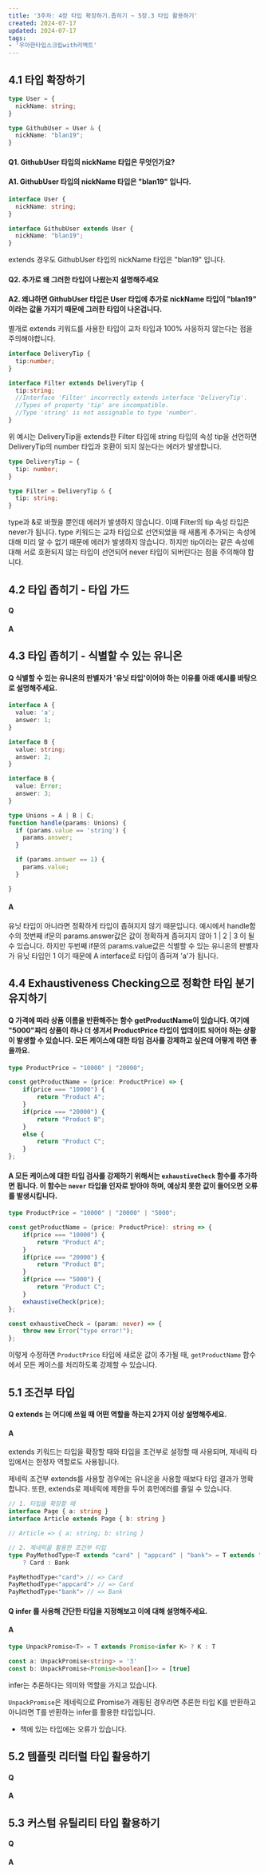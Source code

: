 ```yaml
---
title: '3주차: 4장 타입 확장하기.좁히기 ~ 5장.3 타입 활용하기'
created: 2024-07-17
updated: 2024-07-17
tags:
- '우아한타입스크립with리액트'
---
```


## 4.1 타입 확장하기

```ts
type User = {
  nickName: string;
}

type GithubUser = User & {
  nickName: "blan19";
}
```
#### Q1. GithubUser 타입의 nickName 타입은 무엇인가요?

#### A1. GithubUser 타입의 nickName 타입은 "blan19" 입니다.
```ts
interface User {
  nickName: string;
}

interface GithubUser extends User {
  nickName: "blan19";
}
```
extends 경우도 GithubUser 타입의 nickName 타입은 "blan19" 입니다.

#### Q2. 추가로 왜 그러한 타입이 나왔는지 설명해주세요

#### A2. 왜냐하면 GithubUser 타입은 User 타입에 추가로 nickName 타입이 "blan19" 이라는 값을 가지기 때문에 그러한 타입이 나온겁니다.
별개로 extends 키워드를 사용한 타입이 교차 타입과 100% 사응하지 않는다는 점을 주의해야합니다.
```ts
interface DeliveryTip {
  tip:number;
}

interface Filter extends DeliveryTip {
  tip:string;
  //Interface 'Filter' incorrectly extends interface 'DeliveryTip'.
  //Types of property 'tip' are incompatible.
  //Type 'string' is not assignable to type 'number'.
}
```
위 예시는 DeliveryTip을 extends한 Filter 타입에 string 타입의 속성 tip을 선언하면 DeliveryTip의 number 타입과 호환이 되지 않는다는 에러가 발생합니다.
```ts
type DeliveryTip = {
  tip: number;
}

type Filter = DeliveryTip & {
  tip: string;
}
```
type과 &로 바꿨을 뿐인데 에러가 발생하지 않습니다. 이때 Filter의 tip 속성 타입은 never가 됩니다. type 키워드는 교차 타입으로 선언되었을 때 새롭게 추가되는 속성에 대해 미리 알 수 없기 때문에 에러가 발생하지 않습니다. 하지만 tip이라는 같은 속성에 대해 서로 호환되지 않는 타입이 선언되어 never 타입이 되버린다는 점을 주의해야 합니다.

## 4.2 타입 좁히기 - 타입 가드

#### Q

#### A

## 4.3 타입 좁히기 - 식별할 수 있는 유니온

#### Q 식별할 수 있는 유니온의 판별자가 '유닛 타입'이어야 하는 이유를 아래 예시를 바탕으로 설명해주세요.
```ts
interface A {
  value: 'a';
  answer: 1;
}

interface B {
  value: string;
  answer: 2;
}

interface B {
  value: Error;
  answer: 3;
}

type Unions = A | B | C;
function handle(params: Unions) {
  if (params.value == 'string') {
    params.answer;
  }

  if (params.answer == 1) {
    params.value;
  }

}
```

#### A
유닛 타입이 아니라면 정확하게 타입이 좁혀지지 않기 때문입니다.
예시에서 handle함수의 첫번째 if문의 params.answer값은 값이 정확하게 좁혀지지 않아 1 | 2 | 3 이 될 수 있습니다. 하지만 두번째 if문의 params.value값은 식별할 수 있는 유니온의 판별자가 유닛 타입인 1 이기 때문에 A interface로 타입이 좁혀져 'a'가 됩니다.

## 4.4 Exhaustiveness Checking으로 정확한 타입 분기 유지하기

#### Q 가격에 따라 상품 이름을 반환해주는 함수 getProductName이 있습니다. 여기에 "5000"짜리 상품이 하나 더 생겨서 ProductPrice 타입이 업데이트 되어야 하는 상황이 발생할 수 있습니다. 모든 케이스에 대한 타임 검사를 강제하고 싶은데 어떻게 하면 좋을까요.

```typescript
type ProductPrice = "10000" | "20000";

const getProductName = (price: ProductPrice) => {
    if(price === "10000") {
        return "Product A";
    }
    if(price === "20000") {
        return "Product B";
    }
    else {
        return "Product C";
    }
};
```

#### A 모든 케이스에 대한 타입 검사를 강제하기 위해서는 `exhaustiveCheck` 함수를 추가하면 됩니다. 이 함수는 `never` 타입을 인자로 받아야 하며, 예상치 못한 값이 들어오면 오류를 발생시킵니다.
```typescript
type ProductPrice = "10000" | "20000" | "5000";

const getProductName = (price: ProductPrice): string => {
    if(price === "10000") {
        return "Product A";
    }
    if(price === "20000") {
        return "Product B";
    }
    if(price === "5000") {
        return "Product C";
    }
    exhaustiveCheck(price);
};

const exhaustiveCheck = (param: never) => {
    throw new Error("type error!");
};

```
이렇게 수정하면 `ProductPrice` 타입에 새로운 값이 추가될 때, `getProductName` 함수에서 모든 케이스를 처리하도록 강제할 수 있습니다.

## 5.1 조건부 타입

#### Q extends 는 어디에 쓰일 때 어떤 역할을 하는지 2가지 이상 설명해주세요.

#### A 

extends 키워드는 타입을 확장할 때와 타입을 조건부로 설정할 때 사용되며, 제네릭 타입에서는 한정자 역할로도 사용됩니다.

제네릭 조건부 extends를 사용할 경우에는 유니온을 사용할 때보다 타입 결과가 명확합니다. 또한, extends로 제네릭에 제한을 두어 휴먼에러를 줄일 수 있습니다.

```typescript
// 1. 타입을 확장할 때
interface Page { a: string }
interface Article extends Page { b: string }

// Article => { a: string; b: string }

// 2. 제네릭을 활용한 조건부 타입
type PayMethodType<T extends "card" | "appcard" | "bank"> = T extends "card" | "appcard" 
    ? Card : Bank

PayMethodType<"card"> // => Card
PayMethodType<"appcard"> // => Card
PayMethodType<"bank"> // => Bank
```

#### Q infer 를 사용해 간단한 타입을 지정해보고 이에 대해 설명해주세요.

#### A

```typescript
type UnpackPromise<T> = T extends Promise<infer K> ? K : T

const a: UnpackPromise<string> = '3'
const b: UnpackPromise<Promise<boolean[]>> = [true]
```

infer는 추론하다는 의미와 역할을 가지고 있습니다. 

`UnpackPromise`은 제네릭으로 Promise가 래핑된 경우라면 추론한 타입 K를 반환하고 아니라면 T를 반환하는 infer를 활용한 타입입니다.

* 책에 있는 타입에는 오류가 있습니다.

## 5.2 템플릿 리터럴 타입 활용하기

#### Q

#### A

## 5.3 커스텀 유틸리티 타입 활용하기

#### Q

#### A
